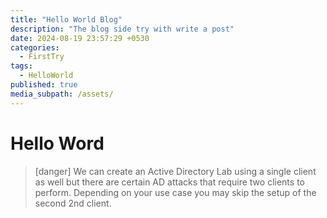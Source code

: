 ```yaml
---
title: "Hello World Blog"
description: "The blog side try with write a post"
date: 2024-08-19 23:57:29 +0530
categories:
  - FirstTry
tags:
  - HelloWorld
published: true
media_subpath: /assets/
---
```


# Hello Word

> [danger]
> We can create an Active Directory Lab using a single client as well but there are certain AD attacks that require two clients to perform. Depending on your use case you may skip the setup of the second 2nd client.

